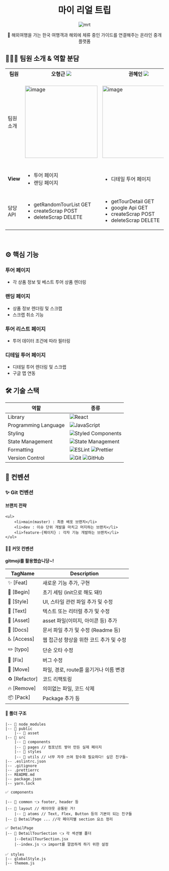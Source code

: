<div align="center">

# 마이 리얼 트립
![mrt](https://github.com/GOSOPT-CDS-TEAM4/MyRealTripClient/assets/65286685/3136f757-1227-43d4-b338-c77b73370d15)

<aside>
🛫 해외여행을 가는 한국 여행객과 해외에 체류 중인 가이드를 연결해주는 온라인 중개 플랫폼

</aside>
</div>


## 🙋🏻‍♀️ 팀원 소개 & 역할 분담
<div align="center">
	<table>
<th>팀원</th>
  <th>오형근  <a href="https://github.com/Geun-Oh"><img src="https://img.shields.io/badge/Github-181717?style=flat-square&logo=Github&logoColor=white&link=https://github.com/Geun-Oh"/></a>  </th>
	<th>권혜인 <a href="https://github.com/hae2ni"><img src="https://img.shields.io/badge/Github-181717?style=flat-square&logo=Github&logoColor=white&link=https://github.com/hae2ni"/></a>  </th>
  <th> 권은빈 <a href="https://github.com/eunbeann"><img src="https://img.shields.io/badge/Github-181717?style=flat-square&logo=Github&logoColor=white&link=[https://github.com/Yeonseo-Jo](https://github.com/eunbeann)"/></a>  </th>
	<tr>
	<td> 팀원 소개 </td>
		<td> <img width="230" alt="image" src="https://github.com/Geun-Oh.png">
 </td>
		<td> <img width="230" alt="image" src="https://github.com/SopkathonTeam2/Client/assets/77691829/d3a87ab2-ad16-47e8-a316-6dbdd6981406"></td>  
		<td><img width="230" height="270" alt="image" src="https://github.com/eunbeann.png"></td>
	</tr>
	<tr>
        <td> <b>View</b> </td>
	<td>
		<ul>
			<li> 투어 페이지 </li> 
			<li> 랜딩 페이지 </li>
		</ul>
	</td>
	<td>
		<ul>
			<li> 디테일 투어 페이지 </li>
		</ul>
	</td>
	<td>
		<ul>
            <li> 투어리스트 페이지 </li>
		</ul>
	</tr>
		<tr>
	<td> 담당 API </td>
	<td>
		<ul>
		    <li> getRandomTourList GET</li>
            <li> createScrap POST </li>
            <li> deleteScrap DELETE </li>
		</ul>
	</td>
	<td>
		<ul>
			<li> getTourDetail GET</li>
            <li> google Api GET</li>
            <li> createScrap POST </li>
            <li> deleteScrap DELETE </li>
		</ul>
	</td>
	<td>
		<ul>
            <li> getFilteredTourList GET </li>
            <li> getBestTourList GET </li>
	        <li> createScrap POST </li>
            <li> deleteScrap DELETE </li>
		</ul>
	</tr>
	</table>
</div>

<br/>

## ⚙️ 핵심 기능
<h3>투어 페이지</h3>
<ul>
    <li>각 상품 정보 및 베스트 투어 상품 렌더링</li>
</ul>

<h3>랜딩 페이지</h3>
<ul>
    <li>상품 정보 렌더링 및 스크랩</li>
    <li>스크랩 취소 기능</li>
</ul>


<h3>투어 리스트 페이지</h3>
<ul>
    <li>투어 데이터 조건에 따라 필터링</li>
</ul>


<h3>디테일 투어 페이지</h3>
<ul>
    <li>디테일 투어 렌더링 및 스크랩</li>
    <li>구글 맵 연동</li>
</ul>

## 🛠 기술 스택
<div align="center">

| 역할                 | 종류                                                                                                                                                                                                              |
| -------------------- | ----------------------------------------------------------------------------------------------------------------------------------------------------------------------------------------------------------------- |
| Library              | ![React](https://img.shields.io/badge/React-61DAFB?style=for-the-badge&logo=React&logoColor=black)                                                                                                                |
| Programming Language | ![JavaScript](https://img.shields.io/badge/JavaScript-F7DF1E.svg?style=for-the-badge&logo=JavaScript&logoColor=black)                                                                                             |
| Styling              | ![Styled Components](https://img.shields.io/badge/styled--components-DB7093?style=for-the-badge&logo=styled-components&logoColor=white)                                                                           |
| State Management     | ![State Management](https://img.shields.io/badge/recoil-f26b00?style=for-the-badge&logo=Recoil)                                                                                                                   |
| Formatting           | ![ESLint](https://img.shields.io/badge/ESLint-4B3263?style=for-the-badge&logo=eslint&logoColor=white) ![Prettier](https://img.shields.io/badge/Prettier-F7B93E?style=for-the-badge&logo=prettier&logoColor=white) |
| Version Control      | ![Git](https://img.shields.io/badge/git-%23F05033.svg?style=for-the-badge&logo=git&logoColor=white) ![GitHub](https://img.shields.io/badge/github-%23121011.svg?style=for-the-badge&logo=github&logoColor=white)  |
</div>


## 📄 컨벤션
### ✨ Git 컨벤션
#### 브랜치 전략

    <ul>
        <li>main(master) : 최종 배포 브랜치</li>
        <li>dev : 이슈 단위 개발을 마치고 머지하는 브랜치</li>      
        <li>feature-{페이지} : 각자 기능 개발하는 브랜치</li>
    </ul>


#### ✍🏻 커밋 컨벤션
<b>gitmoji를 활용했습니당~!</b>

| TagName | Description |
| --- | --- |
| ✨ [Feat] | 새로운 기능 추가, 구현 |
| 🎉 [Begin] |  초기 세팅 (init으로 해도 돼!) |
| 💄 [Style] | UI, 스타일 관련 파일 추가 및 수정 |
| 💬 [Text] | 텍스트 또는 리터럴 추가 및 수정 |
| 🍱 [Asset] | asset 파일(이미지, 아이콘 등) 추가 |
| 📝 [Docs] | 문서 파일 추가 및 수정 (Readme 등) |
| ♿️  [Access] |  웹 접근성 향상을 위한 코드 추가 및 수정 |
| ✏️ [typo] |  단순 오타 수정 |
| 🐛 [Fix] |  버그 수정 |
| 🚚 [Move] | 파일, 경로, route를 옮기거나 이름 변경 |
| ♻️ [Refactor] | 코드 리팩토링 |
| 🔥 [Remove] |  의미없는 파일, 코드 삭제 |
| 📦 [Pack] | Package 추가 등 |


#### 📁 폴더 구조 
```
|-- 📁 node_modules
|-- 📁 public
	|-- 📁 asset
|-- 📁 src
	|-- 📁 components
	|-- 📁 pages // 컴포넌트 쌓아 만든 실제 페이지
	|-- 📁 styles
	|-- 📁 utils // 너무 자주 쓰여 함수화 필요하다! 싶은 친구들~
|-- .eslintrc.json
|-- .gitignore
|-- .prettierrc
|-- README.md
|-- package.json
|-- yarn.lock
```

```
✅ components

|-- 📁 common 👈 footer, header 등 
|-- 📁 layout // 레이아웃 공통된 거! 
	|-- 📁 atoms // Text, Flex, Button 등의 기본이 되는 친구들
|-- 📁 DetailPage ... //각 페이지별 section 요소 정리   
```

```
✅ DetailPage
|-- 📁 DetailTourSection 👈 각 섹션별 폴더
	|--DetailTourSection.jsx
	|--index.js 👈 import를 깔끔하게 하기 위한 설정
```

```
✅ styles
|-- globalStyle.js
|-- themem.js
```
